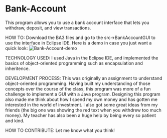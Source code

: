 # Bank-Account
This program allows you to use a bank account interface that lets you withdraw, deposit, and view transactions. 

HOW TO:
Download the BA3 files and go to the src->BankAccountGUI to use the interface in Eclipse IDE.
Here is a demo in case you just want a quick look: 
![Bank-Account-demo](https://user-images.githubusercontent.com/59658246/93869477-128a6400-fc89-11ea-8e59-1e6152b538b5.gif)

TECHNOLOGY USED:
I used Java in the Eclipse IDE, and implemented the basics of object-oriented programming such as encapsulation and inheritence.

DEVELOPMENT PROCESS:
This was originally an assignment to understand object-oriented programming. Having built my understanding of those concepts over the course of the class, this program was more of a fun challenge to implement a GUI with a Java program. Designing this program also made me think about how I spend my own money and has gotten me interested in the world of investment. 
I also got some great ideas from my friends (the big one was showing the red text when you withdrew too much money). My teacher has also been a huge help by being every so patient and kind. 

HOW TO CONTRIBUTE:
Let me know what you think!
